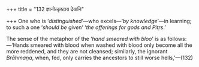 +++
title = "132 ज्ञानोत्कृष्टाय देयानि"

+++
One who is ‘*distinguished*’—who excels—‘*by knowledge*’—in learning; to
such a one ‘*should be given*’ ‘*the offerings for gods and Pitṛs*.’

The sense of the metaphor of the ‘*hand smeared with bloo*’ is as
follows:—‘Hands smeared with blood when washed with blood only become
all the more reddened, and they are not cleansed; similarly, the
ignorant *Brāhmaṇa*, when, fed, only carries the ancestors to still
worse hells,’—(132)


